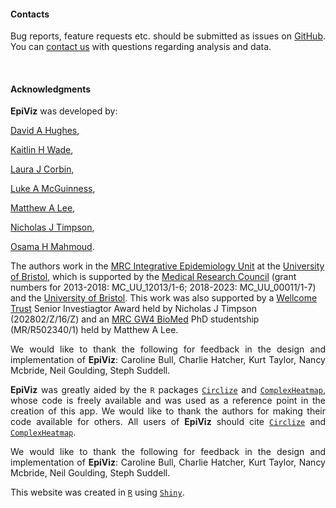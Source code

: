 <h4>Contacts</h4>
<p align="justify">Bug reports, feature requests etc. should be submitted as issues on <a href = "https://github.com/Osmahmoud/MR-Vis/issues" class="fab fa-github">GitHub</a>. You can <a href ="mailto:matthew.lee@bristol.ac.uk">contact us</a> with questions regarding analysis and data.</p>

<br>  
  
<h4>Acknowledgments</h4> 
<p align="justify"><strong>EpiViz</strong> was developed by: 

<a href="http://www.bristol.ac.uk/social-community-medicine/people/david-a-hughes/overview.html">David A Hughes</a>, 

<a href="http://www.bris.ac.uk/social-community-medicine/people/kaitlin-h-wade/index.html">Kaitlin H Wade</a>,

<a href="http://www.bristol.ac.uk/social-community-medicine/people/laura-j-corbin/index.html">Laura J Corbin</a>,

<a href="https://research-information.bris.ac.uk/en/persons/luke-a-mcguinness(2c0401d0-499b-444b-b477-0631416ddf48).html">Luke A McGuinness</a>,

<a href="https://research-information.bris.ac.uk/en/persons/matthew-lee(185b3727-7dbd-473e-8739-64707af1d160).html">Matthew A Lee</a>,

<a href="http://www.bristol.ac.uk/social-community-medicine/people/101602/index.html">Nicholas J Timpson</a>,

<a href="http://www.bris.ac.uk/expsych/people/osama-mahmoud/overview.html">Osama H Mahmoud</a>. 

The authors work in the <a href = "http://www.bristol.ac.uk/integrative-epidemiology/">MRC Integrative Epidemiology Unit</a> at the <a href = "http://www.bristol.ac.uk/">University of Bristol</a>, which is supported by the <a href = "https://mrc.ukri.org/">Medical Research Council</a> (grant numbers for 2013-2018: MC_UU_12013/1-6; 2018-2023: MC_UU_00011/1-7) and the <a href = "http://www.bristol.ac.uk/">University of Bristol</a>. This work was also supported by a <a href = "https://wellcome.ac.uk/">Wellcome Trust</a> Senior Investiagtor Award held by Nicholas J Timpson (202802/Z/16/Z) and an <a href = "https://www.gw4biomed.ac.uk/">MRC GW4 BioMed</a> PhD studentship (MR/R502340/1) held by Matthew A Lee.</p>

<p align = "justify">We would like to thank the following for feedback in the design and implementation of <strong>EpiViz</strong>: Caroline Bull, Charlie Hatcher, Kurt Taylor, Nancy Mcbride, Neil Goulding, Steph Suddell.</p>

<p align = "justify"><strong>EpiViz</strong> was greatly aided by the <code>R</code> packages <a href="https://jokergoo.github.io/circlize_book/book/index.html"><code>Circlize</code></a> and <a href="https://jokergoo.github.io/ComplexHeatmap-reference/book/index.html"><code>ComplexHeatmap</code></a>, whose code is freely available and was used as a reference point in the creation of this app. We would like to thank the authors for making their code available for others. All users of <strong>EpiViz</strong> should cite <a href="https://jokergoo.github.io/circlize_book/book/index.html"><code>Circlize</code></a> and <a href="https://jokergoo.github.io/ComplexHeatmap-reference/book/index.html"><code>ComplexHeatmap</code></a>.</p>

<p align = "justify">We would like to thank the following for feedback in the design and implementation of <strong>EpiViz</strong>: Caroline Bull, Charlie Hatcher, Kurt Taylor, Nancy Mcbride, Neil Goulding, Steph Suddell.
</p>

<p align="justify">This website was created in <a href="https://www.R-project.org/"><code>R</code></a> using <a href="https://CRAN.R-project.org/package=shiny"><code>Shiny</code></a>.</p>